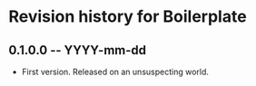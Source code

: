 # Revision history for Boilerplate

## 0.1.0.0 -- YYYY-mm-dd

* First version. Released on an unsuspecting world.
